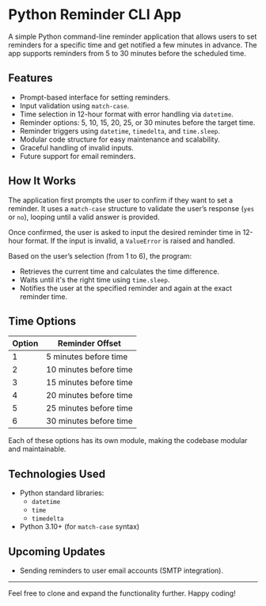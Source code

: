 # Python Reminder CLI App

A simple Python command-line reminder application that allows users to set reminders for a specific time and get notified a few minutes in advance. The app supports reminders from 5 to 30 minutes before the scheduled time.

## Features

- Prompt-based interface for setting reminders.
- Input validation using `match-case`.
- Time selection in 12-hour format with error handling via `datetime`.
- Reminder options: 5, 10, 15, 20, 25, or 30 minutes before the target time.
- Reminder triggers using `datetime`, `timedelta`, and `time.sleep`.
- Modular code structure for easy maintenance and scalability.
- Graceful handling of invalid inputs.
- Future support for email reminders.

## How It Works

The application first prompts the user to confirm if they want to set a reminder. It uses a `match-case` structure to validate the user’s response (`yes` or `no`), looping until a valid answer is provided.

Once confirmed, the user is asked to input the desired reminder time in 12-hour format. If the input is invalid, a `ValueError` is raised and handled.

Based on the user’s selection (from 1 to 6), the program:
- Retrieves the current time and calculates the time difference.
- Waits until it's the right time using `time.sleep`.
- Notifies the user at the specified reminder and again at the exact reminder time.

## Time Options

| Option | Reminder Offset        |
|--------|------------------------|
| 1      | 5 minutes before time  |
| 2      | 10 minutes before time |
| 3      | 15 minutes before time |
| 4      | 20 minutes before time |
| 5      | 25 minutes before time |
| 6      | 30 minutes before time |

Each of these options has its own module, making the codebase modular and maintainable.

## Technologies Used

- Python standard libraries:
  - `datetime`
  - `time`
  - `timedelta`
- Python 3.10+ (for `match-case` syntax)

## Upcoming Updates

- Sending reminders to user email accounts (SMTP integration).

---

Feel free to clone and expand the functionality further. Happy coding!
